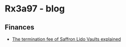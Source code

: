 # Rx3a97 - blog

## Finances

* [The termination fee of Saffron Lido Vaults explained](./post1.html)
